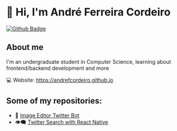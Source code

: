 # :wave: Hi, I'm André Ferreira Cordeiro
[![Github Badge](https://img.shields.io/badge/-Github-000?style=flat-square&logo=Github&logoColor=white&link=https://github.com/andrefcordeiro)](https://github.com/andrefcordeiro)

## About me

I'm an undergraduate student in Computer Science, learning about frontend/backend development and more

:computer: Website: https://andrefcordeiro.github.io


## Some of my repositories:

- :palm_tree: [Image Editor Twitter Bot](https://github.com/andrefcordeiro/image-editor-bot)
- :eye_speech_bubble: [Twitter Search with React Native](https://github.com/andrefcordeiro/Twitter-Search-React-Native)

<!--
**andrefcordeiro/andrefcordeiro** is a ✨ _special_ ✨ repository because its `README.md` (this file) appears on your GitHub profile.

Here are some ideas to get you started:

- 🔭 I’m currently working on ...
- 🌱 I’m currently learning ...
- 👯 I’m looking to collaborate on ...
- 🤔 I’m looking for help with ...
- 💬 Ask me about ...
- 📫 How to reach me: ...
- 😄 Pronouns: ...
- ⚡ Fun fact: ...
-->
